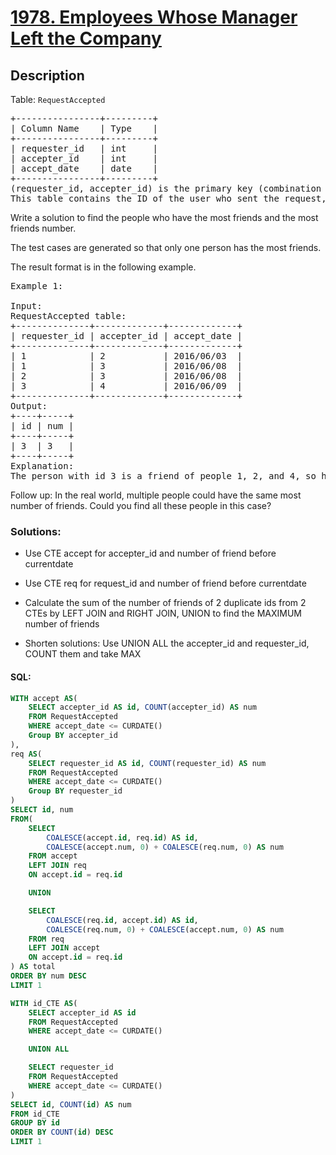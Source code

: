 # [1978. Employees Whose Manager Left the Company](https://leetcode.com/problems/employees-whose-manager-left-the-company/)

## Description

<p>Table: <code>RequestAccepted</code></p>

<pre>
+----------------+---------+
| Column Name    | Type    |
+----------------+---------+
| requester_id   | int     |
| accepter_id    | int     |
| accept_date    | date    |
+----------------+---------+
(requester_id, accepter_id) is the primary key (combination of columns with unique values) for this table.
This table contains the ID of the user who sent the request, the ID of the user who received the request, and the date when the request was accepted.
</pre>

Write a solution to find the people who have the most friends and the most friends number.

The test cases are generated so that only one person has the most friends.

The result format is in the following example.

<pre>
Example 1:

Input: 
RequestAccepted table:
+--------------+-------------+-------------+
| requester_id | accepter_id | accept_date |
+--------------+-------------+-------------+
| 1            | 2           | 2016/06/03  |
| 1            | 3           | 2016/06/08  |
| 2            | 3           | 2016/06/08  |
| 3            | 4           | 2016/06/09  |
+--------------+-------------+-------------+
Output: 
+----+-----+
| id | num |
+----+-----+
| 3  | 3   |
+----+-----+
Explanation: 
The person with id 3 is a friend of people 1, 2, and 4, so he has three friends in total, which is the most number than any others.
</pre>

Follow up: In the real world, multiple people could have the same most number of friends. Could you find all these people in this case?

### Solutions:

- Use CTE accept for accepter_id and number of friend before currentdate
- Use CTE req for request_id and number of friend before currentdate
- Calculate the sum of the number of friends of 2 duplicate ids from 2 CTEs by LEFT JOIN and RIGHT JOIN, UNION to find the MAXIMUM number of friends

- Shorten solutions: Use UNION ALL the accepter_id and requester_id, COUNT them and take MAX

#### SQL:

```sql
WITH accept AS(
    SELECT accepter_id AS id, COUNT(accepter_id) AS num
    FROM RequestAccepted
    WHERE accept_date <= CURDATE()
    Group BY accepter_id
),
req AS(
    SELECT requester_id AS id, COUNT(requester_id) AS num
    FROM RequestAccepted
    WHERE accept_date <= CURDATE()
    Group BY requester_id
)
SELECT id, num
FROM(
    SELECT
        COALESCE(accept.id, req.id) AS id,
        COALESCE(accept.num, 0) + COALESCE(req.num, 0) AS num
    FROM accept
    LEFT JOIN req
    ON accept.id = req.id

    UNION

    SELECT
        COALESCE(req.id, accept.id) AS id,
        COALESCE(req.num, 0) + COALESCE(accept.num, 0) AS num
    FROM req
    LEFT JOIN accept
    ON accept.id = req.id
) AS total
ORDER BY num DESC
LIMIT 1
```

```sql
WITH id_CTE AS(
    SELECT accepter_id AS id
    FROM RequestAccepted
    WHERE accept_date <= CURDATE()

    UNION ALL

    SELECT requester_id
    FROM RequestAccepted
    WHERE accept_date <= CURDATE()
)
SELECT id, COUNT(id) AS num
FROM id_CTE
GROUP BY id
ORDER BY COUNT(id) DESC
LIMIT 1
```
